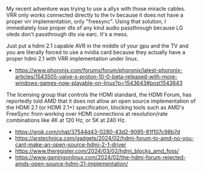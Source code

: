 My recent adventure was trying to use a allyx with those miracle cables. VRR only works connected directly to the tv because it does not have a proper vrr implementation, only "freesync".
Using that solution, I immediately lose proper dts of any kind audio passthrough because LG oleds don't passthrough dts via earc.
It's a mess.

Just put a hdmi 2.1 capable AVR in the middle of your gpu and the TV and you are literally forced to use a nvidia card because they actually have a proper hdmi 2.1 with VRR implementation under linux.

- <https://www.phoronix.com/forums/forum/phoronix/latest-phoronix-articles/1543505-valve-s-proton-10-0-beta-released-with-more-windows-games-now-playable-on-linux?p=1543643#post1543643>

The licensing group that controls the HDMI standard, the HDMI Forum, has reportedly told AMD that it does not allow an open source implementation of the HDMI 2.1 (or HDMI 2.1+) specification, blocking tools such as AMD's FreeSync from working over HDMI connections at resolution/rate combinations like 4K at 120 Hz, or 5K at 240 Hz.

- <https://grok.com/chat/37544d43-0280-43d2-9095-81f107c98b7d>
- <https://arstechnica.com/gadgets/2024/02/hdmi-forum-to-amd-no-you-cant-make-an-open-source-hdmi-2-1-driver>
- <https://www.theregister.com/2024/03/02/hdmi_blocks_amd_foss/>
- <https://www.gamingonlinux.com/2024/02/the-hdmi-forum-rejected-amds-open-source-hdmi-21-implementation/>
